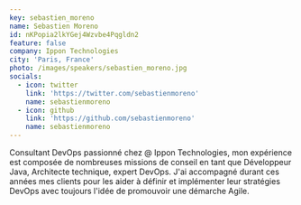 ```yaml
---
key: sebastien_moreno
name: Sebastien Moreno
id: nKPopia2lkYGej4Wzvbe4Pqgldn2
feature: false
company: Ippon Technologies
city: 'Paris, France'
photo: /images/speakers/sebastien_moreno.jpg
socials:
  - icon: twitter
    link: 'https://twitter.com/sebastienmoreno'
    name: sebastienmoreno
  - icon: github
    link: 'https://github.com/sebastienmoreno'
    name: sebastienmoreno
---
```

Consultant DevOps passionné chez @ Ippon Technologies, mon expérience est composée de nombreuses missions de conseil en tant que Développeur Java, Architecte technique, expert DevOps. J'ai accompagné durant ces années mes clients pour les aider à définir et implémenter leur stratégies DevOps avec toujours l'idée de promouvoir une démarche Agile.